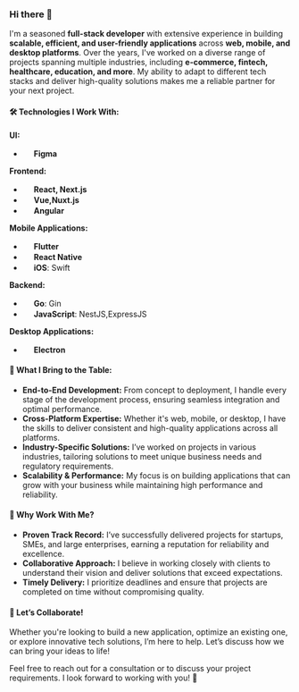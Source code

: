 ### Hi there 👋

I'm a seasoned **full-stack developer** with extensive experience in building **scalable, efficient, and user-friendly applications** across **web, mobile, and desktop platforms**. Over the years, I've worked on a diverse range of projects spanning multiple industries, including **e-commerce, fintech, healthcare, education, and more**. My ability to adapt to different tech stacks and deliver high-quality solutions makes me a reliable partner for your next project.

#### 🛠️ **Technologies I Work With:**
**UI:**
- <img src="https://cdn.jsdelivr.net/gh/devicons/devicon/icons/figma/figma-original.svg" width="16" height="16" /> **Figma**

**Frontend:**  
- <img src="https://cdn.jsdelivr.net/gh/devicons/devicon/icons/react/react-original.svg" width="16" height="16" /> **React, Next.js**  
- <img src="https://cdn.jsdelivr.net/gh/devicons/devicon/icons/vuejs/vuejs-original.svg" width="16" height="16" /> **Vue,Nuxt.js**  
- <img src="https://cdn.jsdelivr.net/gh/devicons/devicon/icons/angularjs/angularjs-original.svg" width="16" height="16" /> **Angular**   

**Mobile Applications:**  
- <img src="https://cdn.jsdelivr.net/gh/devicons/devicon/icons/flutter/flutter-original.svg" width="16" height="16" /> **Flutter**
- <img src="https://cdn.jsdelivr.net/gh/devicons/devicon/icons/react/react-original.svg" width="16" height="16" /> **React Native**  
- <img src="https://cdn.jsdelivr.net/gh/devicons/devicon/icons/apple/apple-original.svg" width="16" height="16" /> **iOS**: Swift

**Backend:**  
- <img src="https://cdn.jsdelivr.net/gh/devicons/devicon/icons/go/go-original.svg" width="16" height="16" /> **Go**: Gin
- <img src="https://cdn.jsdelivr.net/gh/devicons/devicon/icons/javascript/javascript-original.svg" width="16" height="16" /> **JavaScript**: NestJS,ExpressJS

**Desktop Applications:**   
- <img src="https://cdn.jsdelivr.net/gh/devicons/devicon/icons/electron/electron-original.svg" width="16" height="16" /> **Electron**  


#### 💼 **What I Bring to the Table:**
- **End-to-End Development:** From concept to deployment, I handle every stage of the development process, ensuring seamless integration and optimal performance.
- **Cross-Platform Expertise:** Whether it's web, mobile, or desktop, I have the skills to deliver consistent and high-quality applications across all platforms.
- **Industry-Specific Solutions:** I’ve worked on projects in various industries, tailoring solutions to meet unique business needs and regulatory requirements.
- **Scalability & Performance:** My focus is on building applications that can grow with your business while maintaining high performance and reliability.

#### 🌟 **Why Work With Me?**
- **Proven Track Record:** I’ve successfully delivered projects for startups, SMEs, and large enterprises, earning a reputation for reliability and excellence.
- **Collaborative Approach:** I believe in working closely with clients to understand their vision and deliver solutions that exceed expectations.
- **Timely Delivery:** I prioritize deadlines and ensure that projects are completed on time without compromising quality.

#### 🤝 **Let’s Collaborate!**
Whether you're looking to build a new application, optimize an existing one, or explore innovative tech solutions, I’m here to help. Let’s discuss how we can bring your ideas to life!

Feel free to reach out for a consultation or to discuss your project requirements. I look forward to working with you! 🚀
